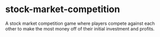 # stock-market-competition
A stock market competition game where players compete against each other to make the most money off of their initial investment and profits.

